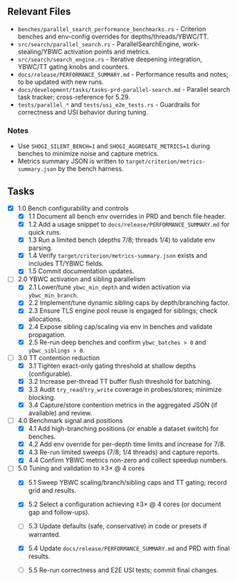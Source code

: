 ## Relevant Files

- `benches/parallel_search_performance_benchmarks.rs` - Criterion benches and env-config overrides for depths/threads/YBWC/TT.
- `src/search/parallel_search.rs` - ParallelSearchEngine, work-stealing/YBWC activation points and metrics.
- `src/search/search_engine.rs` - Iterative deepening integration, YBWC/TT gating knobs and counters.
- `docs/release/PERFORMANCE_SUMMARY.md` - Performance results and notes; to be updated with new runs.
- `docs/development/tasks/tasks-prd-parallel-search.md` - Parallel search task tracker; cross-reference for 5.29.
- `tests/parallel_*` and `tests/usi_e2e_tests.rs` - Guardrails for correctness and USI behavior during tuning.

### Notes

- Use `SHOGI_SILENT_BENCH=1` and `SHOGI_AGGREGATE_METRICS=1` during benches to minimize noise and capture metrics.
- Metrics summary JSON is written to `target/criterion/metrics-summary.json` by the bench harness.

## Tasks

- [x] 1.0 Bench configurability and controls
  - [x] 1.1 Document all bench env overrides in PRD and bench file header.
  - [x] 1.2 Add a usage snippet to `docs/release/PERFORMANCE_SUMMARY.md` for quick runs.
  - [x] 1.3 Run a limited bench (depths 7/8; threads 1/4) to validate env parsing.
  - [x] 1.4 Verify `target/criterion/metrics-summary.json` exists and includes TT/YBWC fields.
  - [x] 1.5 Commit documentation updates.

- [ ] 2.0 YBWC activation and sibling parallelism
  - [x] 2.1 Lower/tune `ybwc_min_depth` and widen activation via `ybwc_min_branch`.
  - [x] 2.2 Implement/tune dynamic sibling caps by depth/branching factor.
  - [x] 2.3 Ensure TLS engine pool reuse is engaged for siblings; check allocations.
  - [x] 2.4 Expose sibling cap/scaling via env in benches and validate propagation.
  - [x] 2.5 Re-run deep benches and confirm `ybwc_batches > 0` and `ybwc_siblings > 0`.

- [ ] 3.0 TT contention reduction
  - [x] 3.1 Tighten exact-only gating threshold at shallow depths (configurable).
  - [x] 3.2 Increase per-thread TT buffer flush threshold for batching.
  - [x] 3.3 Audit `try_read`/`try_write` coverage in probes/stores; minimize blocking.
  - [x] 3.4 Capture/store contention metrics in the aggregated JSON (if available) and review.

- [ ] 4.0 Benchmark signal and positions
  - [x] 4.1 Add high-branching positions (or enable a dataset switch) for benches.
  - [x] 4.2 Add env override for per-depth time limits and increase for 7/8.
  - [x] 4.3 Re-run limited sweeps (7/8; 1/4 threads) and capture reports.
  - [x] 4.4 Confirm YBWC metrics non-zero and collect speedup numbers.

- [ ] 5.0 Tuning and validation to ≥3× @ 4 cores
  - [x] 5.1 Sweep YBWC scaling/branch/sibling caps and TT gating; record grid and results.
  - [x] 5.2 Select a configuration achieving ≥3× @ 4 cores (or document gap and follow-ups).
  - [ ] 5.3 Update defaults (safe, conservative) in code or presets if warranted.
  - [x] 5.4 Update `docs/release/PERFORMANCE_SUMMARY.md` and PRD with final results.
  - [ ] 5.5 Re-run correctness and E2E USI tests; commit final changes.



